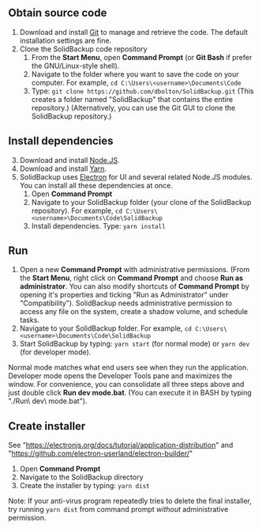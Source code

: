## Obtain source code
1. Download and install [Git](https://www.git-scm.com/) to manage and retrieve the code. The default installation settings are fine.
2. Clone the SolidBackup code repository
   1. From the **Start Menu**, open **Command Prompt** (or **Git Bash** if prefer the GNU/Linux-style shell).
   2. Navigate to the folder where you want to save the code on your computer. For example, `cd C:\Users\<username>\Documents\Code`
   3. Type: `git clone https://github.com/dbolton/SolidBackup.git` (This creates a folder named "SolidBackup" that contains the entire repository.) (Alternatively, you can use the Git GUI to clone the SolidBackup repository.)

## Install dependencies
3. Download and install [Node.JS](https://nodejs.org/).
4. Download and install [Yarn](https://yarnpkg.com/en/docs/install#windows-tab).
5. SolidBackup uses [Electron](https://electron.atom.io/) for UI and several related Node.JS modules. You can install all these dependencies at once.
   1. Open **Command Prompt**
   2. Navigate to your SolidBackup folder (your clone of the SolidBackup repository). For example, `cd C:\Users\<username>\Documents\Code\SolidBackup`
   3. Install dependencies. Type: `yarn install`

## Run
1. Open a new **Command Prompt** with administrative permissions. (From the **Start Menu**, right click on **Command Prompt** and choose **Run as administrator**. You can also modify shortcuts of **Command Prompt** by opening it's properties and ticking "Run as Administrator" under "Compatibility"). SolidBackup needs administrative permission to access any file on the system, create a shadow volume, and schedule tasks.
2. Navigate to your SolidBackup folder. For example, `cd C:\Users\<username>\Documents\Code\SolidBackup`
3. Start SolidBackup by typing: `yarn start` (for normal mode) or `yarn dev` (for developer mode).

Normal mode matches what end users see when they run the application. Developer mode opens the Developer Tools pane and maximizes the window. For convenience, you can consolidate all three steps above and just double click **Run dev mode.bat**. (You can execute it in BASH by typing "./Run\ dev\ mode.bat").

## Create installer
See "https://electronjs.org/docs/tutorial/application-distribution" and "https://github.com/electron-userland/electron-builder/"

1. Open **Command Prompt**
2. Navigate to the SolidBackup directory
3. Create the installer by typing: `yarn dist`

Note: If your anti-virus program repeatedly tries to delete the final installer, try running `yarn dist` from command prompt _without_ administrative permission.
